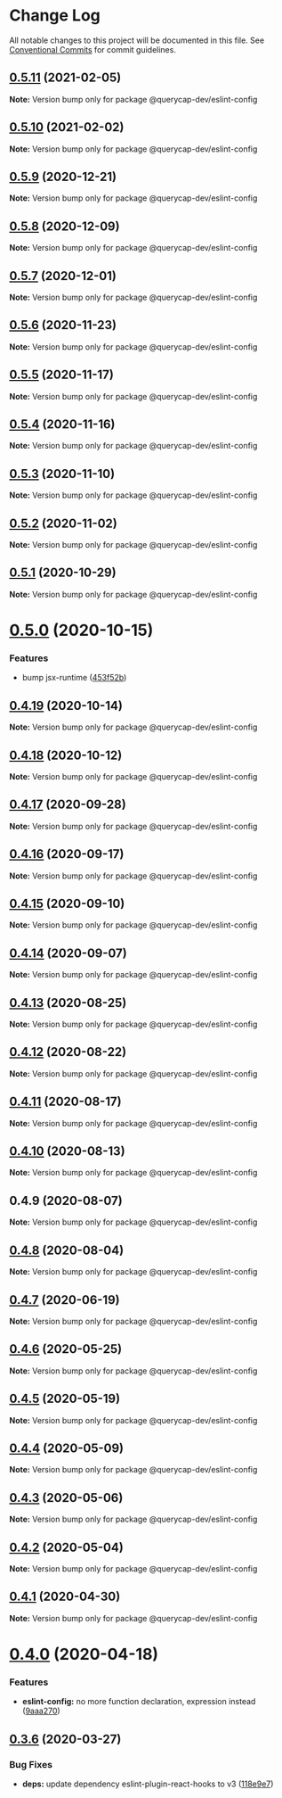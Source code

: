 # Change Log

All notable changes to this project will be documented in this file.
See [Conventional Commits](https://conventionalcommits.org) for commit guidelines.

## [0.5.11](https://github.com/querycap/webappkit/compare/@querycap-dev/eslint-config@0.5.10...@querycap-dev/eslint-config@0.5.11) (2021-02-05)

**Note:** Version bump only for package @querycap-dev/eslint-config





## [0.5.10](https://github.com/querycap/webappkit/compare/@querycap-dev/eslint-config@0.5.9...@querycap-dev/eslint-config@0.5.10) (2021-02-02)

**Note:** Version bump only for package @querycap-dev/eslint-config

## [0.5.9](https://github.com/querycap/webappkit/compare/@querycap-dev/eslint-config@0.5.8...@querycap-dev/eslint-config@0.5.9) (2020-12-21)

**Note:** Version bump only for package @querycap-dev/eslint-config

## [0.5.8](https://github.com/querycap/webappkit/compare/@querycap-dev/eslint-config@0.5.7...@querycap-dev/eslint-config@0.5.8) (2020-12-09)

**Note:** Version bump only for package @querycap-dev/eslint-config

## [0.5.7](https://github.com/querycap/webappkit/compare/@querycap-dev/eslint-config@0.5.6...@querycap-dev/eslint-config@0.5.7) (2020-12-01)

**Note:** Version bump only for package @querycap-dev/eslint-config

## [0.5.6](https://github.com/querycap/webappkit/compare/@querycap-dev/eslint-config@0.5.5...@querycap-dev/eslint-config@0.5.6) (2020-11-23)

**Note:** Version bump only for package @querycap-dev/eslint-config

## [0.5.5](https://github.com/querycap/webappkit/compare/@querycap-dev/eslint-config@0.5.4...@querycap-dev/eslint-config@0.5.5) (2020-11-17)

**Note:** Version bump only for package @querycap-dev/eslint-config

## [0.5.4](https://github.com/querycap/webappkit/compare/@querycap-dev/eslint-config@0.5.3...@querycap-dev/eslint-config@0.5.4) (2020-11-16)

**Note:** Version bump only for package @querycap-dev/eslint-config

## [0.5.3](https://github.com/querycap/webappkit/compare/@querycap-dev/eslint-config@0.5.2...@querycap-dev/eslint-config@0.5.3) (2020-11-10)

**Note:** Version bump only for package @querycap-dev/eslint-config

## [0.5.2](https://github.com/querycap/webappkit/compare/@querycap-dev/eslint-config@0.5.1...@querycap-dev/eslint-config@0.5.2) (2020-11-02)

**Note:** Version bump only for package @querycap-dev/eslint-config

## [0.5.1](https://github.com/querycap/webappkit/compare/@querycap-dev/eslint-config@0.5.0...@querycap-dev/eslint-config@0.5.1) (2020-10-29)

**Note:** Version bump only for package @querycap-dev/eslint-config

# [0.5.0](https://github.com/querycap/webappkit/compare/@querycap-dev/eslint-config@0.4.19...@querycap-dev/eslint-config@0.5.0) (2020-10-15)

### Features

- bump jsx-runtime ([453f52b](https://github.com/querycap/webappkit/commit/453f52b4a7b0e0f987de76da08c9bbb4d39802f8))

## [0.4.19](https://github.com/querycap/webappkit/compare/@querycap-dev/eslint-config@0.4.18...@querycap-dev/eslint-config@0.4.19) (2020-10-14)

**Note:** Version bump only for package @querycap-dev/eslint-config

## [0.4.18](https://github.com/querycap/webappkit/compare/@querycap-dev/eslint-config@0.4.17...@querycap-dev/eslint-config@0.4.18) (2020-10-12)

**Note:** Version bump only for package @querycap-dev/eslint-config

## [0.4.17](https://github.com/querycap/webappkit/compare/@querycap-dev/eslint-config@0.4.16...@querycap-dev/eslint-config@0.4.17) (2020-09-28)

**Note:** Version bump only for package @querycap-dev/eslint-config

## [0.4.16](https://github.com/querycap/webappkit/compare/@querycap-dev/eslint-config@0.4.15...@querycap-dev/eslint-config@0.4.16) (2020-09-17)

**Note:** Version bump only for package @querycap-dev/eslint-config

## [0.4.15](https://github.com/querycap/webappkit/compare/@querycap-dev/eslint-config@0.4.14...@querycap-dev/eslint-config@0.4.15) (2020-09-10)

**Note:** Version bump only for package @querycap-dev/eslint-config

## [0.4.14](https://github.com/querycap/webappkit/compare/@querycap-dev/eslint-config@0.4.13...@querycap-dev/eslint-config@0.4.14) (2020-09-07)

**Note:** Version bump only for package @querycap-dev/eslint-config

## [0.4.13](https://github.com/querycap/webappkit/compare/@querycap-dev/eslint-config@0.4.12...@querycap-dev/eslint-config@0.4.13) (2020-08-25)

**Note:** Version bump only for package @querycap-dev/eslint-config

## [0.4.12](https://github.com/querycap/webappkit/compare/@querycap-dev/eslint-config@0.4.11...@querycap-dev/eslint-config@0.4.12) (2020-08-22)

**Note:** Version bump only for package @querycap-dev/eslint-config

## [0.4.11](https://github.com/querycap/webappkit/compare/@querycap-dev/eslint-config@0.4.10...@querycap-dev/eslint-config@0.4.11) (2020-08-17)

**Note:** Version bump only for package @querycap-dev/eslint-config

## [0.4.10](https://github.com/querycap/webappkit/compare/@querycap-dev/eslint-config@0.4.9...@querycap-dev/eslint-config@0.4.10) (2020-08-13)

**Note:** Version bump only for package @querycap-dev/eslint-config

## 0.4.9 (2020-08-07)

**Note:** Version bump only for package @querycap-dev/eslint-config

## [0.4.8](https://github.com/querycap/devkit/compare/@querycap-dev/eslint-config@0.4.7...@querycap-dev/eslint-config@0.4.8) (2020-08-04)

**Note:** Version bump only for package @querycap-dev/eslint-config

## [0.4.7](https://github.com/querycap/devkit/compare/@querycap-dev/eslint-config@0.4.6...@querycap-dev/eslint-config@0.4.7) (2020-06-19)

**Note:** Version bump only for package @querycap-dev/eslint-config

## [0.4.6](https://github.com/querycap/devkit/compare/@querycap-dev/eslint-config@0.4.5...@querycap-dev/eslint-config@0.4.6) (2020-05-25)

**Note:** Version bump only for package @querycap-dev/eslint-config

## [0.4.5](https://github.com/querycap/devkit/compare/@querycap-dev/eslint-config@0.4.4...@querycap-dev/eslint-config@0.4.5) (2020-05-19)

**Note:** Version bump only for package @querycap-dev/eslint-config

## [0.4.4](https://github.com/querycap/devkit/compare/@querycap-dev/eslint-config@0.4.3...@querycap-dev/eslint-config@0.4.4) (2020-05-09)

**Note:** Version bump only for package @querycap-dev/eslint-config

## [0.4.3](https://github.com/querycap/devkit/compare/@querycap-dev/eslint-config@0.4.2...@querycap-dev/eslint-config@0.4.3) (2020-05-06)

**Note:** Version bump only for package @querycap-dev/eslint-config

## [0.4.2](https://github.com/querycap/devkit/compare/@querycap-dev/eslint-config@0.4.1...@querycap-dev/eslint-config@0.4.2) (2020-05-04)

**Note:** Version bump only for package @querycap-dev/eslint-config

## [0.4.1](https://github.com/querycap/devkit/compare/@querycap-dev/eslint-config@0.4.0...@querycap-dev/eslint-config@0.4.1) (2020-04-30)

**Note:** Version bump only for package @querycap-dev/eslint-config

# [0.4.0](https://github.com/querycap/devkit/compare/@querycap-dev/eslint-config@0.3.6...@querycap-dev/eslint-config@0.4.0) (2020-04-18)

### Features

- **eslint-config:** no more function declaration, expression instead ([9aaa270](https://github.com/querycap/devkit/commit/9aaa270e312e81deee5523efb78730197f7f2ca5))

## [0.3.6](https://github.com/querycap/devkit/compare/@querycap-dev/eslint-config@0.3.5...@querycap-dev/eslint-config@0.3.6) (2020-03-27)

### Bug Fixes

- **deps:** update dependency eslint-plugin-react-hooks to v3 ([118e9e7](https://github.com/querycap/devkit/commit/118e9e7b01164c05f3b835e0f65e251e393ac2be))
